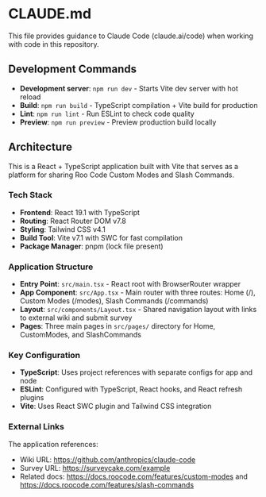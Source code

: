 # CLAUDE.md

This file provides guidance to Claude Code (claude.ai/code) when working with code in this repository.

## Development Commands

- **Development server**: `npm run dev` - Starts Vite dev server with hot reload
- **Build**: `npm run build` - TypeScript compilation + Vite build for production
- **Lint**: `npm run lint` - Run ESLint to check code quality
- **Preview**: `npm run preview` - Preview production build locally

## Architecture

This is a React + TypeScript application built with Vite that serves as a platform for sharing Roo Code Custom Modes and Slash Commands.

### Tech Stack
- **Frontend**: React 19.1 with TypeScript
- **Routing**: React Router DOM v7.8
- **Styling**: Tailwind CSS v4.1
- **Build Tool**: Vite v7.1 with SWC for fast compilation
- **Package Manager**: pnpm (lock file present)

### Application Structure
- **Entry Point**: `src/main.tsx` - React root with BrowserRouter wrapper
- **App Component**: `src/App.tsx` - Main router with three routes: Home (/), Custom Modes (/modes), Slash Commands (/commands)
- **Layout**: `src/components/Layout.tsx` - Shared navigation layout with links to external wiki and submit survey
- **Pages**: Three main pages in `src/pages/` directory for Home, CustomModes, and SlashCommands

### Key Configuration
- **TypeScript**: Uses project references with separate configs for app and node
- **ESLint**: Configured with TypeScript, React hooks, and React refresh plugins
- **Vite**: Uses React SWC plugin and Tailwind CSS integration

### External Links
The application references:
- Wiki URL: https://github.com/anthropics/claude-code
- Survey URL: https://surveycake.com/example
- Related docs: https://docs.roocode.com/features/custom-modes and https://docs.roocode.com/features/slash-commands